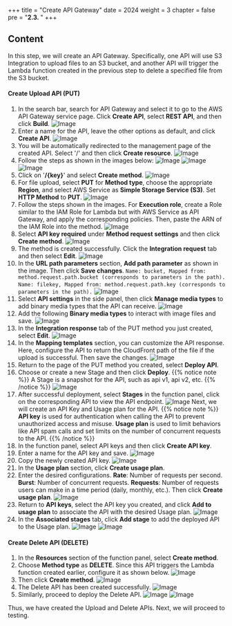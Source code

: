 +++
title = "Create API Gateway"
date = 2024
weight = 3
chapter = false
pre = "<b>2.3. </b>"
+++

## Content

In this step, we will create an API Gateway. Specifically, one API will use S3 Integration to upload files to an S3 bucket, and another API will trigger the Lambda function created in the previous step to delete a specified file from the S3 bucket.

#### Create Upload API (PUT)

1. In the search bar, search for API Gateway and select it to go to the AWS API Gateway service page. Click **Create API**, select **REST API**, and then click **Build**.
   ![Image](../../images/API%20Gateway/Console_1.jpg)
2. Enter a name for the API, leave the other options as default, and click **Create API**.
   ![Image](../../images/API%20Gateway/Console_2.jpg)
3. You will be automatically redirected to the management page of the created API. Select '/' and then click **Create resource**.
   ![Image](../../images/API%20Gateway/Console_3.jpg)
4. Follow the steps as shown in the images below:
   ![Image](../../images/API%20Gateway/Console_4.jpg)
   ![Image](../../images/API%20Gateway/Console_5.jpg)
   ![Image](../../images/API%20Gateway/Console_6.jpg)
5. Click on '**/{key}**' and select **Create method**.
   ![Image](../../images/API%20Gateway/Console_7.jpg)
6. For file upload, select **PUT** for **Method type**, choose the appropriate **Region**, and select AWS Service as **Simple Storage Service (S3)**. Set **HTTP Method** to **PUT**.
   ![Image](../../images/API%20Gateway/Create_method_1.jpg)
7. Follow the steps shown in the images. For **Execution role**, create a Role similar to the IAM Role for Lambda but with AWS Service as API Gateway, and apply the corresponding policies. Then, paste the ARN of the IAM Role into the method.
   ![Image](../../images/API%20Gateway/Create_method_2.jpg)
8. Select **API key required** under **Method request settings** and then click **Create method**.
   ![Image](../../images/API%20Gateway/Create_method_3.jpg)
9. The method is created successfully. Click the **Integration request** tab and then select **Edit**.
   ![Image](../../images/API%20Gateway/Create_method_4.jpg)
10. In the **URL path parameters** section, **Add path parameter** as shown in the image. Then click **Save changes**.
    `Name: bucket, Mapped from: method.request.path.bucket (corresponds to parameters in the path).`
    `Name: filekey, Mapped from: method.request.path.key (corresponds to parameters in the path).`
    ![Image](../../images/API%20Gateway/Create_method_5.jpg)
11. Select **API settings** in the side panel, then click **Manage media types** to add binary media types that the API can receive.
    ![Image](../../images/API%20Gateway/API_Setting_1.jpg)
12. Add the following **Binary media types** to interact with image files and save.
    ![Image](../../images/API%20Gateway/API_Setting_2.jpg)
13. In the **Integration response** tab of the PUT method you just created, select **Edit**.
    ![Image](../../images/API%20Gateway/API_Setting_3.jpg)
14. In the **Mapping templates** section, you can customize the API response. Here, configure the API to return the CloudFront path of the file if the upload is successful. Then save the changes.
    ![Image](../../images/API%20Gateway/API_Setting_4.jpg)
15. Return to the page of the PUT method you created, select **Deploy API**.
16. Choose or create a new Stage and then click **Deploy**.
    {{% notice note %}}
    A Stage is a snapshot for the API, such as api v1, api v2, etc.
    {{% /notice %}}
    ![Image](../../images/API%20Gateway/Deploy_API_1.jpg)
17. After successful deployment, select **Stages** in the function panel, click on the corresponding API to view the API endpoint.
    ![Image](../../images/API%20Gateway/Deploy_API_2.jpg)
    Next, we will create an API Key and Usage plan for the API.
    {{% notice note %}}
    **API key** is used for authentication when calling the API to prevent unauthorized access and misuse.
    **Usage plan** is used to limit behaviors like API spam calls and set limits on the number of concurrent requests to the API.
    {{% /notice %}}
18. In the function panel, select API keys and then click **Create API key**.
19. Enter a name for the API key and save.
    ![Image](../../images/API%20Gateway/APIKey.jpg)
20. Copy the newly created API key.
    ![Image](../../images/API%20Gateway/APIKey_2.jpg)
21. In the **Usage plan** section, click **Create usage plan**.
22. Enter the desired configurations. **Rate**: Number of requests per second. **Burst**: Number of concurrent requests. **Requests**: Number of requests users can make in a time period (daily, monthly, etc.). Then click **Create usage plan**.
    ![Image](../../images/API%20Gateway/APIKey_3.jpg)
23. Return to **API keys**, select the API key you created, and click **Add to usage plan** to associate the API with the desired Usage plan.
    ![Image](../../images/API%20Gateway/APIKey_4.jpg)
24. In the **Associated stages** tab, click **Add stage** to add the deployed API to the Usage plan.
    ![Image](../../images/API%20Gateway/APIKey_5.jpg)
    ![Image](../../images/API%20Gateway/APIKey_6.jpg)

#### Create Delete API (DELETE)

1. In the **Resources** section of the function panel, select **Create method**.
2. Choose **Method type** as **DELETE**. Since this API triggers the Lambda function created earlier, configure it as shown below.
   ![Image](../../images/Lambda/API_Lambda_1.jpg)
3. Then click **Create method**.
   ![Image](../../images/Lambda/API_Lambda_2.jpg)
4. The Delete API has been created successfully.
   ![Image](../../images/Lambda/API_Lambda_3.jpg)
5. Similarly, proceed to deploy the Delete API.
   ![Image](../../images/Lambda/Deploy_1.jpg)
   ![Image](../../images/Lambda/Deploy_2.jpg)

Thus, we have created the Upload and Delete APIs. Next, we will proceed to testing.
